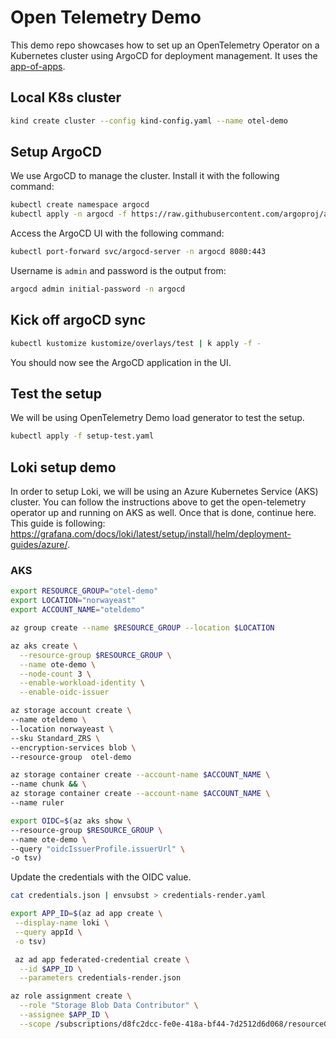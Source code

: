 # Open Telemetry Demo

This demo repo showcases how to set up an OpenTelemetry Operator on a
Kubernetes cluster using ArgoCD for deployment management. It uses the
[app-of-apps](https://argo-cd.readthedocs.io/en/stable/operator-manual/cluster-bootstrapping/#app-of-apps-pattern).

## Local K8s cluster

```bash
kind create cluster --config kind-config.yaml --name otel-demo
```

## Setup ArgoCD

We use ArgoCD to manage the cluster. Install it with the following command:

```bash
kubectl create namespace argocd
kubectl apply -n argocd -f https://raw.githubusercontent.com/argoproj/argo-cd/stable/manifests/install.yaml
```

Access the ArgoCD UI with the following command:

```bash
kubectl port-forward svc/argocd-server -n argocd 8080:443
```

Username is `admin` and password is the output from:

```bash
argocd admin initial-password -n argocd
```

## Kick off argoCD sync

```bash
kubectl kustomize kustomize/overlays/test | k apply -f -
```

You should now see the ArgoCD application in the UI.

## Test the setup

We will be using OpenTelemetry Demo load generator to test the setup.

```bash
kubectl apply -f setup-test.yaml
```

## Loki setup demo

In order to setup Loki, we will be using an Azure Kubernetes Service (AKS)
cluster. You can follow the instructions above to get the open-telemetry
operator up and running on AKS as well. Once that is done, continue here. This
guide is following:
<https://grafana.com/docs/loki/latest/setup/install/helm/deployment-guides/azure/>.

### AKS

```bash
export RESOURCE_GROUP="otel-demo"
export LOCATION="norwayeast"
export ACCOUNT_NAME="oteldemo"
```

```bash
az group create --name $RESOURCE_GROUP --location $LOCATION
```

```bash
az aks create \
  --resource-group $RESOURCE_GROUP \
  --name ote-demo \
  --node-count 3 \
  --enable-workload-identity \
  --enable-oidc-issuer
```

```bash
az storage account create \
--name oteldemo \
--location norwayeast \
--sku Standard_ZRS \
--encryption-services blob \
--resource-group  otel-demo
```

```bash
az storage container create --account-name $ACCOUNT_NAME \
--name chunk && \
az storage container create --account-name $ACCOUNT_NAME \
--name ruler
```

```bash
export OIDC=$(az aks show \
--resource-group $RESOURCE_GROUP \
--name ote-demo \
--query "oidcIssuerProfile.issuerUrl" \
-o tsv)
```

Update the credentials with the OIDC value.

```bash
cat credentials.json | envsubst > credentials-render.yaml
```

```bash
export APP_ID=$(az ad app create \
 --display-name loki \
 --query appId \
 -o tsv)
 ```

```bash
 az ad app federated-credential create \
  --id $APP_ID \
  --parameters credentials-render.json
```

```bash
az role assignment create \
  --role "Storage Blob Data Contributor" \
  --assignee $APP_ID \
  --scope /subscriptions/d8fc2dcc-fe0e-418a-bf44-7d2512d6d068/resourceGroups/$RESOURCE_GROUP/providers/Microsoft.Storage/storageAccounts/$ACCOUNT_NAME
```

